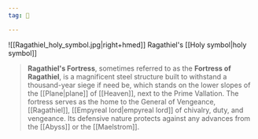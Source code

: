 ```yaml
---
tag: 🏰

---
```

![[Ragathiel_holy_symbol.jpg|right+hmed]] 
 Ragathiel's [[Holy symbol|holy symbol]]
> **Ragathiel's Fortress**, sometimes referred to as the **Fortress of Ragathiel**,  is a magnificent steel structure built to withstand a thousand-year siege if need be, which stands on the lower slopes of the [[Plane|plane]] of [[Heaven]], next to the Prime Vallation. The fortress serves as the home to the General of Vengeance, [[Ragathiel]], [[Empyreal lord|empyreal lord]] of chivalry, duty, and vengeance. Its defensive nature protects against any advances from the [[Abyss]] or the [[Maelstrom]].









